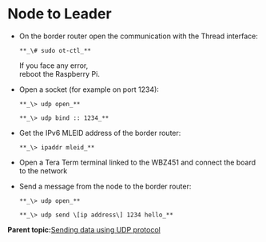 # Node to Leader

-   On the border router open the communication with the Thread interface:

    `**_\# sudo ot-ctl_**`

    If you face any error,<br /> reboot the Raspberry Pi.

-   Open a socket \(for example on port 1234\):

    `**_\> udp open_**`

    `**_\> udp bind :: 1234_**`

-   Get the IPv6 MLEID address of the border router:

    `**_\> ipaddr mleid_**`

-   Open a Tera Term terminal linked to the WBZ451 and connect the board to the network
-   Send a message from the node to the border router:

    `**_\> udp open_**`

    `**_\> udp send \[ip address\] 1234 hello_**`


**Parent topic:**[Sending data using UDP protocol](GUID-A8B07863-770A-4740-9836-61D6A95EC4FB.md)

